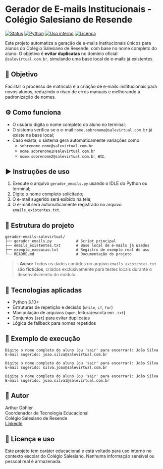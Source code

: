 # Gerador de E-mails Institucionais - Colégio Salesiano de Resende

[![Status](https://img.shields.io/badge/versão-1.0-blue)]()
[![Python](https://img.shields.io/badge/Python-3.10%2B-blue?logo=python)]()
[![Uso interno](https://img.shields.io/badge/Aplicação-Educacional-green)]()
[![Licença](https://img.shields.io/badge/uso-interno-lightgrey)]()

Este projeto automatiza a geração de e-mails institucionais únicos para alunos do Colégio Salesiano de Resende, com base no nome completo do aluno. O objetivo é **evitar duplicatas** no domínio oficial `@salevirtual.com.br`, simulando uma base local de e-mails já existentes.

## 🎯 Objetivo

Facilitar o processo de matrícula e a criação de e-mails institucionais para novos alunos, reduzindo o risco de erros manuais e melhorando a padronização de nomes.

## ⚙️ Como funciona

- O usuário digita o nome completo do aluno no terminal;
- O sistema verifica se o e-mail `nome.sobrenome@salevirtual.com.br` já existe na base local;
- Caso exista, o sistema gera automaticamente variações como:
  - `sobrenome.nome@salevirtual.com.br`
  - `nome.sobrenome1@salevirtual.com.br`
  - `nome.sobrenome2@salevirtual.com.br`, etc.

## ▶️ Instruções de uso

1. Execute o arquivo `gerador_emails.py` usando o IDLE do Python ou terminal;
2. Digite o nome completo solicitado;
3. O e-mail sugerido será exibido na tela;
4. O e-mail será automaticamente registrado no arquivo `emails_existentes.txt`.

## 📁 Estrutura do projeto

```text
gerador-emails-salevirtual/
├── gerador_emails.py           # Script principal
├── emails_existentes.txt       # Base local de e-mails já usados
├── exemplo_execucao.txt        # Registro de exemplo real de uso
└── README.md                   # Documentação do projeto
```

> ℹ️ **Aviso:** Todos os dados contidos no arquivo `emails_existentes.txt` são **fictícios**, criados exclusivamente para testes locais durante o desenvolvimento do módulo.

## 🧠 Tecnologias aplicadas

- Python 3.10+
- Estruturas de repetição e decisão (`while`, `if`, `for`)
- Manipulação de arquivos (`open`, leitura/escrita em `.txt`)
- Conjuntos (`set`) para evitar duplicatas
- Lógica de fallback para nomes repetidos

## 📸 Exemplo de execução

```plaintext
Digite o nome completo do aluno (ou 'sair' para encerrar): João Silva
E-mail sugerido: joao.silva@salevirtual.com.br

Digite o nome completo do aluno (ou 'sair' para encerrar): João Silva
E-mail sugerido: silva.joao@salevirtual.com.br

Digite o nome completo do aluno (ou 'sair' para encerrar): João Silva
E-mail sugerido: joao.silva1@salevirtual.com.br
```

## 👤 Autor

Arthur Döhler  
Coordenador de Tecnologia Educacional  
Colégio Salesiano de Resende  
[LinkedIn](https://www.linkedin.com/in/arthur-dohler/)

## 🔐 Licença e uso

Este projeto tem caráter educacional e está voltado para uso interno no contexto escolar do Colégio Salesiano. Nenhuma informação sensível ou pessoal real é armazenada.
